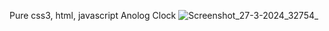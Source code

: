 Pure css3, html, javascript Anolog Clock
![Screenshot_27-3-2024_32754_](https://github.com/mohan10121998/Analog-Clock/assets/85257849/e1251814-8514-49d0-8fbc-7cd4fdee2599)
